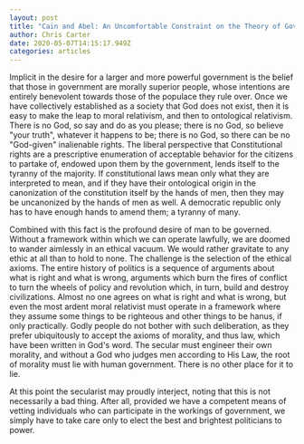 ```yaml
---
layout: post
title: "Cain and Abel: An Uncomfortable Constraint on the Theory of Government"
author: Chris Carter
date: 2020-05-07T14:15:17.949Z
categories: articles
---
```

Implicit in the desire for a larger and more powerful government is the belief that those in government are morally superior people, whose intentions are entirely benevolent towards those of the populace they rule over. Once we have collectively established as a society that God does not exist, then it is easy to make the leap to moral relativism, and then to ontological relativism. There is no God, so say and do as you please; there is no God, so believe "your truth", whatever it happens to be; there is no God, so there can be no "God-given" inalienable rights. The liberal perspective that Constitutional rights are a prescriptive enumeration of acceptable behavior for the citizens to partake of, endowed upon them by the government, lends itself to the tyranny of the majority. If constitutional laws mean only what they are interpreted to mean, and if they have their ontological origin in the canonization of the constitution itself by the hands of men, then they may be uncanonized by the hands of men as well. A democratic republic only has to have enough hands to amend them; a tyranny of many. 

Combined with this fact is the profound desire of man to be governed. Without a framework within which we can operate lawfully, we are doomed to wander aimlessly in an ethical vacuum. We would rather gravitate to any ethic at all than to hold to none. The challenge is the selection of the ethical axioms. The entire history of politics is a sequence of arguments about what is right and what is wrong, arguments which burn the fires of conflict to turn the wheels of policy and revolution which, in turn, build and destroy civilizations. Almost no one agrees on what is right and what is wrong, but even the most ardent moral relativist must operate in a framework where they assume some things to be righteous and other things to be hanus, if only practically. Godly people do not bother with such deliberation, as they prefer ubiquitously to accept the axioms of morality, and thus law, which have been written in God's word. The secular must engineer their own morality, and without a God who judges men according to His Law, the root of morality must lie with human government. There is no other place for it to lie. 

At this point the secularist may proudly interject, noting that this is not necessarily a bad thing. After all, provided we have a competent means of vetting individuals who can participate in the workings of government, we simply have to take care only to elect the best and brightest politicians to power.